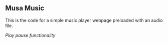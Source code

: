 ## Musa Music ##

This is the code for a simple music player webpage preloaded with an audio file.

*Play pause functionality*
